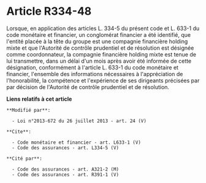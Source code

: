 # Article R334-48

Lorsque, en application des articles L. 334-5 du présent code et L. 633-1 du code monétaire et financier, un conglomérat
financier a été identifié, que l'entité placée à la tête du groupe est une compagnie financière holding mixte et que
l'Autorité de contrôle prudentiel et de résolution est désignée comme coordonnateur, la compagnie financière holding mixte
est tenue de lui transmettre, dans un délai d'un mois après avoir été informée de cette désignation, conformément à l'article
L. 633-1 du code monétaire et financier, l'ensemble des informations nécessaires à l'appréciation de l'honorabilité, la
compétence et l'expérience de ses dirigeants précisées par par décision de l'Autorité de contrôle prudentiel et de
résolution.

**Liens relatifs à cet article**

	**Modifié par**:

	  - Loi n°2013-672 du 26 juillet 2013 - art. 24 (V)

	**Cite**:

	  - Code monétaire et financier - art. L633-1 (V)
	  - Code des assurances - art. L334-5 (V)

	**Cité par**:

	  - Code des assurances - art. A321-2 (M)
	  - Code des assurances - art. R391-1 (V)
